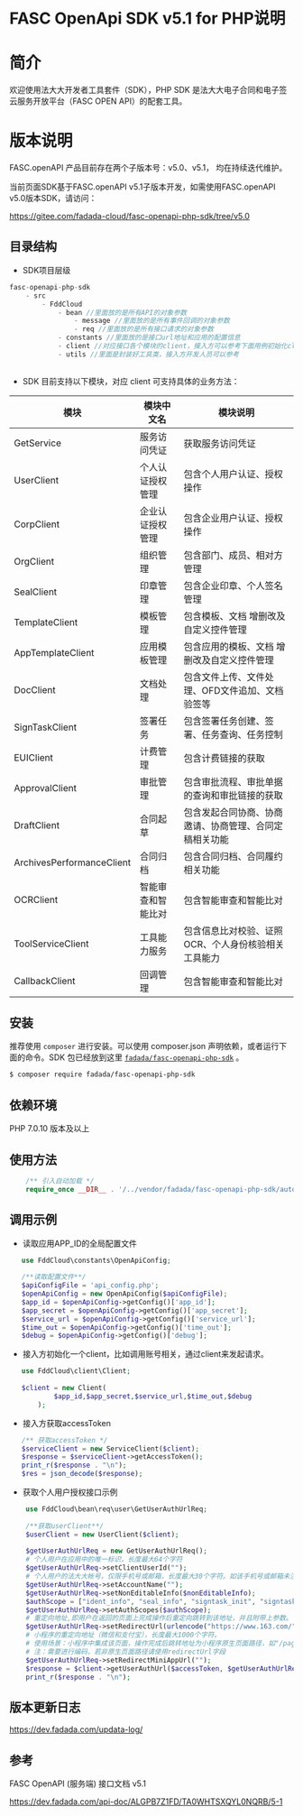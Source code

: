 # FASC OpenApi SDK v5.1 for PHP说明

# 简介

欢迎使用法大大开发者工具套件（SDK），PHP SDK 是法大大电子合同和电子签云服务开放平台（FASC OPEN API）的配套工具。



# 版本说明

FASC.openAPI 产品目前存在两个子版本号：v5.0、v5.1， 均在持续迭代维护。

当前页面SDK基于FASC.openAPI v5.1子版本开发，如需使用FASC.openAPI v5.0版本SDK，请访问：

https://gitee.com/fadada-cloud/fasc-openapi-php-sdk/tree/v5.0




## 目录结构

- SDK项目层级
```php
fasc-openapi-php-sdk
    - src
        - FddCloud
            - bean //里面放的是所有API的对象参数
	            - message //里面放的是所有事件回调的对象参数
	            - req //里面放的是所有接口请求的对象参数
            - constants //里面放的是接口url地址和应用的配置信息
            - client //对应接口各个模块的client，接入方可以参考下面用例初始化client后调用
            - utils //里面是封装好工具类，接入方开发人员可以参考   
	
```
- SDK 目前支持以下模块，对应 client 可支持具体的业务方法：

| 模块                        | 模块中文名     | 模块说明                        |
|---------------------------|-----------|-----------------------------|
| GetService                | 服务访问凭证    | 获取服务访问凭证                    |
| UserClient                | 个人认证授权管理  | 包含个人用户认证、授权操作               |
| CorpClient                | 企业认证授权管理  | 包含企业用户认证、授权操作               |
| OrgClient                 | 组织管理      | 包含部门、成员、相对方管理               |
| SealClient                | 印章管理      | 包含企业印章、个人签名管理               |
| TemplateClient            | 模板管理      | 包含模板、文档 增删改及自定义控件管理         |
| AppTemplateClient         | 应用模板管理    | 包含应用的模板、文档 增删改及自定义控件管理      |
| DocClient                 | 文档处理      | 包含文件上传、文件处理、OFD文件追加、文档验签等   |
| SignTaskClient            | 签署任务      | 包含签署任务创建、签署、任务查询、任务控制       |
| EUIClient                 | 计费管理      | 包含计费链接的获取                   |
| ApprovalClient            | 审批管理      | 包含审批流程、审批单据的查询和审批链接的获取      |
| DraftClient               | 合同起草      | 包含发起合同协商、协商邀请、协商管理、合同定稿相关功能 |
| ArchivesPerformanceClient | 合同归档      | 包含合同归档、合同履约相关功能             |
| OCRClient                 | 智能审查和智能比对 | 包含智能审查和智能比对                 |
| ToolServiceClient         | 工具能力服务    | 包含信息比对校验、证照OCR、个人身份核验相关工具能力 |
| CallbackClient            | 回调管理      | 包含智能审查和智能比对                 |


## 安装

推荐使用 `composer` 进行安装。可以使用 composer.json 声明依赖，或者运行下面的命令。SDK 包已经放到这里 [`fadada/fasc-openapi-php-sdk`](https://packagist.org/packages/fadada/fasc-openapi-php-sdk) 。

```bash
$ composer require fadada/fasc-openapi-php-sdk
```

## 依赖环境

PHP 7.0.10 版本及以上

## 使用方法
```php
    /** 引入自动加载 */
    require_once __DIR__ . '/../vendor/fadada/fasc-openapi-php-sdk/autoload.php';

```

## 调用示例
- 读取应用APP_ID的全局配置文件
 ```php
    use FddCloud\constants\OpenApiConfig;
    
    /**读取配置文件**/
    $apiConfigFile = 'api_config.php';
    $openApiConfig = new OpenApiConfig($apiConfigFile);
    $app_id = $openApiConfig->getConfig()['app_id'];
    $app_secret = $openApiConfig->getConfig()['app_secret'];
    $service_url = $openApiConfig->getConfig()['service_url'];
    $time_out = $openApiConfig->getConfig()['time_out'];
    $debug = $openApiConfig->getConfig()['debug'];
 ```

- 接入方初始化一个client，比如调用账号相关，通过client来发起请求。
 ```php
    use FddCloud\client\Client;
    
	$client = new Client(
            $app_id,$app_secret,$service_url,$time_out,$debug
        );
  ```
- 接入方获取accessToken
 ```php
    /** 获取accessToken */
    $serviceClient = new ServiceClient($client);
    $response = $serviceClient->getAccessToken();
    print_r($response . "\n");
    $res = json_decode($response);
  ```

- 获取个人用户授权接口示例

```php
    use FddCloud\bean\req\user\GetUserAuthUrlReq;
	
	/**获取userClient**/
    $userClient = new UserClient($client);
    
    $getUserAuthUrlReq = new GetUserAuthUrlReq();
    # 个人用户在应用中的唯一标识，长度最大64个字符
    $getUserAuthUrlReq->setClientUserId("");
    # 个人用户的法大大帐号，仅限手机号或邮箱，长度最大30个字符。如该手机号或邮箱未注册法大大，则用户会以此作为注册账号
    $getUserAuthUrlReq->setAccountName("");
    $getUserAuthUrlReq->setNonEditableInfo($nonEditableInfo);
    $authScope = ["ident_info", "seal_info", "signtask_init", "signtask_info", "signtask_file","file_storage"];
    $getUserAuthUrlReq->setAuthScopes($authScope);
    # 重定向地址,即用户在返回的页面上完成操作后重定向跳转到该地址，并且附带上参数。该地址是应用系统的地址，以实现用户交互在应用系统和法大大平台之间的连贯性。长度最大500个字符
    $getUserAuthUrlReq->setRedirectUrl(urlencode("https://www.163.com/"));
    # 小程序的重定向地址（微信和支付宝），长度最大1000个字符。
    # 使用场景：小程序中集成该页面，操作完成后跳转地址为小程序原生页面路径，如"/pages/index/index"，系统判断在小程序环境会跳转至该地址。
    # 注：需要进行编码，若非原生页面路径请使用redirectUrl字段
    $getUserAuthUrlReq->setRedirectMiniAppUrl("");
    $response = $client->getUserAuthUrl($accessToken, $getUserAuthUrlReq);
    print_r($response . "\n");
```



## 版本更新日志

https://dev.fadada.com/updata-log/



## 参考

FASC OpenAPI (服务端) 接口文档 v5.1

https://dev.fadada.com/api-doc/ALGPB7Z1FD/TA0WHTSXQYL0NQRB/5-1

